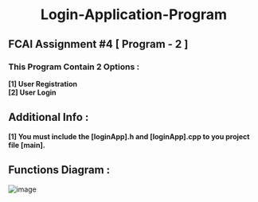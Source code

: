 <h1 align="Center" >  Login-Application-Program </h1>

## FCAI Assignment #4 [ Program - 2 ]

### This Program Contain 2 Options :

**[1] User Registration <br />
[2] User Login <br />**


## Additional Info :

**[1] You must include the [loginApp].h and [loginApp].cpp to you project file [main].**


## Functions Diagram :

![image](https://user-images.githubusercontent.com/90706154/168471397-e168754f-d236-4112-b57e-2bcb32cb546b.png)
